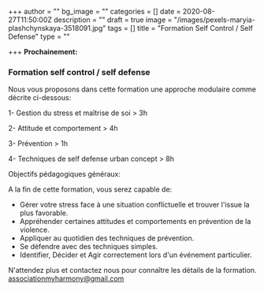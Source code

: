 +++
author = ""
bg_image = ""
categories = []
date = 2020-08-27T11:50:00Z
description = ""
draft = true
image = "/images/pexels-maryia-plashchynskaya-3518091.jpg"
tags = []
title = "Formation Self Control / Self Defense"
type = ""

+++
**Prochainement:** 

### **Formation self control / self defense**

Nous vous proposons dans cette formation une approche modulaire comme décrite ci-dessous:

1- Gestion du stress et maîtrise de soi > 3h

2- Attitude et comportement > 4h

3- Prévention > 1h

4- Techniques de self defense urban concept > 8h

Objectifs pédagogiques généraux: 

A la fin de cette formation, vous serez capable de:

* Gérer votre stress face à une situation conflictuelle et trouver l'issue la plus favorable.
* Appréhender certaines attitudes et comportements en prévention de la violence.
* Appliquer au quotidien des techniques de prévention.
* Se défendre avec des techniques simples.
* Identifier, Décider et Agir correctement lors d'un événement particulier.

N'attendez plus et contactez nous pour connaître les détails de la formation.  [associationmyharmony@gmail.com](mailto:associationmyharmony@gmail.com)